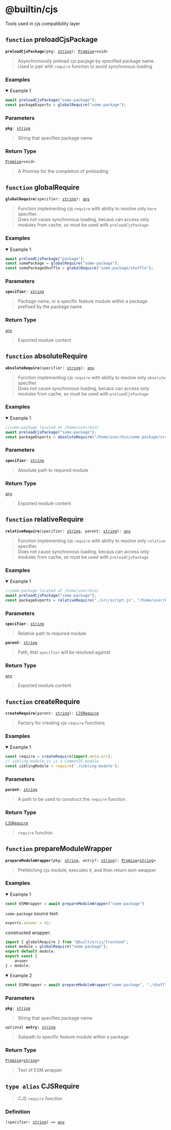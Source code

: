 # @builtin/cjs
Tools used in cjs compatibility layer

## `function` preloadCjsPackage

<pre><code><b>preloadCjsPackage</b>(pkg: <a href="https://developer.mozilla.org/en-US/docs/Web/JavaScript/Reference/Global_Objects/Promise">string</a>): <a href="https://developer.mozilla.org/en-US/docs/Web/JavaScript/Reference/Global_Objects/Promise">Promise</a>&lt;void&gt;</code></pre>

> Asynchronously preload cjs pacjage by specified package name.<br>
> Used in pair with `require` function to avoid synchronous loading

### Examples
<details open>
<summary>Example 1</summary>

```js
await preloadCjsPackage("some-package");
const packageExports = globalRequire("some-package");
```
</details>

### Parameters
<pre><code><b>pkg</b>: <a href="https://developer.mozilla.org/en-US/docs/Web/JavaScript/Reference/Global_Objects/Promise">string</a></pre></code>
> String that specifies package name

### Return Type
<pre><code><a href="https://developer.mozilla.org/en-US/docs/Web/JavaScript/Reference/Global_Objects/Promise">Promise</a>&lt;void&gt;</pre></code>
> A Promise for the completion of preloading



## `function` globalRequire
<pre><code><b>globalRequire</b>(specifier: <a href="https://developer.mozilla.org/en-US/docs/Web/JavaScript/Reference/Global_Objects/Promise">string</a>): <a href="https://www.typescriptlang.org/docs/handbook/2/everyday-types.html#any">any</a></pre></code>

> Function implementing cjs `require`
> with ability to resolve only `bare` specifier.<br>
> Does not cause synchronous loading,
> becaus can access only modules from cache,
> so must be used with `preloadCjsPackage`

### Examples
<details open>
<summary>Example 1</summary>

```js
await preloadCjsPackage("package");
const somePackage = globalRequire("some-package");
const somePackageShuffle = globalRequire("some-package/shuffle");
```
</details>

### Parameters
<pre><code><b>specifier</b>: <a href="https://developer.mozilla.org/en-US/docs/Web/JavaScript/Reference/Global_Objects/Promise">string</a></pre></code>

> Package name, or a specific feature module within a package
> prefixed by the package name

### Return Type
<pre><code><a href="https://www.typescriptlang.org/docs/handbook/2/everyday-types.html#any">any</a></pre></code>

> Exported module content

## `function` absoluteRequire
<pre><code><b>absoluteRequire</b>(specifier: <a href="https://developer.mozilla.org/en-US/docs/Web/JavaScript/Reference/Global_Objects/Promise">string</a>): <a href="https://www.typescriptlang.org/docs/handbook/2/everyday-types.html#any">any</a></pre></code>

> Function implementing cjs `require`
> with ability to resolve only `absolute` specifier.<br>
> Does not cause synchronous loading,
> becaus can access only modules from cache,
> so must be used with `preloadCjsPackage`

### Examples
<details open>
<summary>Example 1</summary>

```js
//some-package located at /home/user/bin/
await preloadCjsPackage("some-package");
const packageExports = absoluteRequire("/home/user/bin/some-package/src/script.js");
```
</details>

### Parameters
<pre><code><b>specifier</b>: <a href="https://developer.mozilla.org/en-US/docs/Web/JavaScript/Reference/Global_Objects/Promise">string</a></pre></code>

> Absolute path to required module 

### Return Type
<pre><code><a href="https://www.typescriptlang.org/docs/handbook/2/everyday-types.html#any">any</a></pre></code>

> Exported module content

## `function` relativeRequire
<pre><code><b>relativeRequire</b>(specifier: <a href="https://developer.mozilla.org/en-US/docs/Web/JavaScript/Reference/Global_Objects/Promise">string</a>, parent: <a href="https://developer.mozilla.org/en-US/docs/Web/JavaScript/Reference/Global_Objects/Promise">string</a>): <a href="https://www.typescriptlang.org/docs/handbook/2/everyday-types.html#any">any</a></pre></code>

> Function implementing cjs `require`
> with ability to resolve only `relative` specifier.<br>
> Does not cause synchronous loading,
> becaus can access only modules from cache,
> so must be used with `preloadCjsPackage`

### Examples
<details open>
<summary>Example 1</summary>

```js
//some-package located at /home/user/bin/
await preloadCjsPackage("some-package");
const packageExports = relativeRequire("./src/script.js", "/home/user/bin/some-package");
```
</details>

### Parameters
<pre><code><b>specifier</b>: <a href="https://developer.mozilla.org/en-US/docs/Web/JavaScript/Reference/Global_Objects/Promise">string</a></pre></code>

> Relative path to required module 

<pre><code><b>parent</b>: <a href="https://developer.mozilla.org/en-US/docs/Web/JavaScript/Reference/Global_Objects/Promise">string</a></pre></code>

> Path, that `specifier` will be resolved against

### Return Type
<pre><code><a href="https://www.typescriptlang.org/docs/handbook/2/everyday-types.html#any">any</a></pre></code>

> Exported module content

## `function` createRequire
<pre><code><b>createRequire</b>(parent: <a href="https://developer.mozilla.org/en-US/docs/Web/JavaScript/Reference/Global_Objects/Promise">string</a>): <a href="#type-alias-cjsrequire">CJSRequire</a></pre></code>

> Factory for creating cjs `require` functions

### Examples
<details open>
<summary>Example 1</summary>

```js
const require = createRequire(import.meta.url);
// sibling-module.js is a CommonJS module.
const siblingModule = require('./sibling-module'); 
```
</details>

### Parameters
<pre><code><b>parent</b>: <a href="https://developer.mozilla.org/en-US/docs/Web/JavaScript/Reference/Global_Objects/Promise">string</a></pre></code>

> A path to be used to construct the `require` function.

### Return Type
<pre><code><a href="#type-alias-cjsrequire">CJSRequire</a></pre></code>

> `require` function

## `function` prepareModuleWrapper
<pre><code><b>prepareModuleWrapper</b>(pkg: <a href="https://developer.mozilla.org/en-US/docs/Web/JavaScript/Reference/Global_Objects/Promise">string</a>, entry?: <a href="https://developer.mozilla.org/en-US/docs/Web/JavaScript/Reference/Global_Objects/Promise">string</a>): <a href="https://developer.mozilla.org/en-US/docs/Web/JavaScript/Reference/Global_Objects/Promise">Promise</a>&lt;<a href="https://developer.mozilla.org/en-US/docs/Web/JavaScript/Reference/Global_Objects/Promise">string</a>&gt;</pre></code>

> Prefetching cjs module, executes it, and then return esm weapper

### Examples
<details open>
<summary>Example 1</summary>

```js
const ESMWrapper = await prepareModuleWrapper("some-package")
```

`some-package` source text:
```js
exports.answer = 42;
```

constructed wrapper:
```js
import { globalRequire } from "@builtin/cjs/frontend";
const module = globalRequire("some-package");
export default module;
export const {
    answer
} = module;
```

</details>
<details open>
<summary>Example 2</summary>

```js
const ESMWrapper = await prepareModuleWrapper("some-package", "./shuffle")
```
</details>

### Parameters
<pre><code><b>pkg</b>: <a href="https://developer.mozilla.org/en-US/docs/Web/JavaScript/Reference/Global_Objects/Promise">string</a></pre></code>

> String that specifies package name

<pre><code><i>optional</i> <b>entry</b>: <a href="https://developer.mozilla.org/en-US/docs/Web/JavaScript/Reference/Global_Objects/Promise">string</a></pre></code>

>Subpath to specific feature module within a package

### Return Type
<pre><code><a href="https://developer.mozilla.org/en-US/docs/Web/JavaScript/Reference/Global_Objects/Promise">Promise</a>&lt;<a href="https://developer.mozilla.org/en-US/docs/Web/JavaScript/Reference/Global_Objects/Promise">string</a>&gt;</pre></code>

> Text of ESM wrapper

## `type alias` CJSRequire
> CJS `require` function

### Definition
<pre><code>(specifier: <a href="https://developer.mozilla.org/en-US/docs/Web/JavaScript/Reference/Global_Objects/Promise">string</a>) => <a href="https://www.typescriptlang.org/docs/handbook/2/everyday-types.html#any">any</a></pre></code>